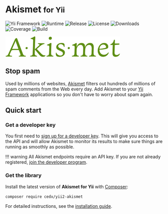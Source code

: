 # Akismet <small>for Yii</small>
![Yii Framework](https://badgen.net/badge/yii/%3E%3D2.0.0/green) ![Runtime](https://badgen.net/packagist/php/cedx/yii2-akismet) ![Release](https://badgen.net/packagist/v/cedx/yii2-akismet) ![License](https://badgen.net/packagist/license/cedx/yii2-akismet) ![Downloads](https://badgen.net/packagist/dt/cedx/yii2-akismet) ![Coverage](https://badgen.net/coveralls/c/github/cedx/yii2-akismet) ![Build](https://badgen.net/github/checks/cedx/yii2-akismet)

![Akismet](img/akismet.png)

## Stop spam
Used by millions of websites, [Akismet](https://akismet.com) filters out hundreds of millions of spam comments from the Web every day.
Add Akismet to your [Yii Framework](https://www.yiiframework.com) applications so you don't have to worry about spam again.

## Quick start

### Get a developer key
You first need to [sign up for a developer key](https://akismet.com/signup/?plan=developer).
This will give you access to the API and will allow Akismet to monitor its results to make sure things are running as smoothly as possible.

!!! warning
	All Akismet endpoints require an API key. If you are not already registered,
	[join the developer program](https://akismet.com/signup/?plan=developer).

### Get the library
Install the latest version of **Akismet for Yii** with [Composer](https://getcomposer.org):

```shell
composer require cedx/yii2-akismet
```

For detailed instructions, see the [installation guide](installation.md).
